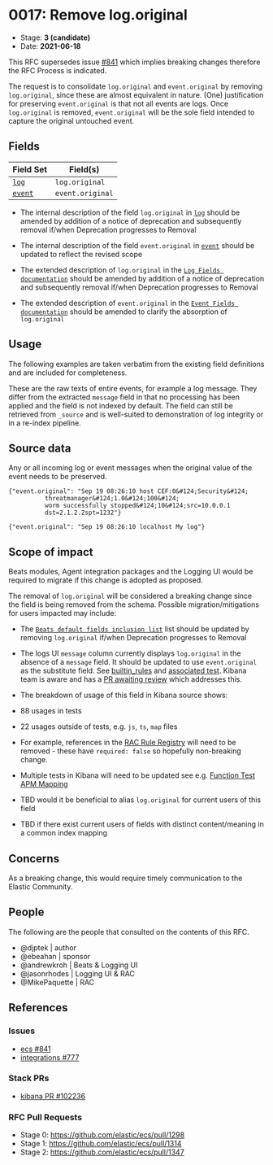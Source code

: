 # 0017: Remove log.original

- Stage: **3 (candidate)** <!-- Update to reflect target stage. See https://elastic.github.io/ecs/stages.html -->
- Date: **2021-06-18** <!-- The ECS team sets this date at merge time. This is the date of the latest stage advancement. -->

This RFC supersedes issue [#841](https://github.com/elastic/ecs/issues/841) which implies breaking changes therefore the RFC Process is indicated.

The request is to consolidate `log.original` and `event.original` by removing `log.original`, since these are almost equivalent in nature. (One) justification for preserving `event.original` is that not all events are logs. Once `log.original` is removed, `event.original` will be the sole field intended to capture the original untouched event.

## Fields

| Field Set | Field(s) |
| --------- | -------- |
| [`log`](0017/log.yml) | `log.original` |
| [`event`](0017/event.yml) | `event.original` |

- The internal description of the field `log.original` in [`log`](0017/log.yml) should be amended by addition of a notice of deprecation and subsequently removal if/when Deprecation progresses to Removal

- The internal description of the field `event.original` in [`event`](0017/event.yml) should be updated to reflect the revised scope 

- The extended description of `log.original` in the [`Log Fields documentation`](https://github.com/elastic/ecs/blob/master/docs/field-details.asciidoc#field-log-original) should be amended by addition of a notice of deprecation and subsequently removal if/when Deprecation progresses to Removal

- The extended description of `event.original` in the [`Event Fields documentation`](https://github.com/elastic/ecs/blob/master/docs/field-details.asciidoc#field-event-original) should be amended to clarify the absorption of `log.original`

 
## Usage

The following examples are taken verbatim from the existing field definitions 
and are included for completeness.

These are the raw texts of entire events, for example a log message. They 
differ from the extracted `message` field in that no processing has been 
applied and the field is not indexed by default. The field can still be 
retrieved from `_source` and is well-suited to demonstration of log integrity
or in a re-index pipeline. 

## Source data

Any or all incoming log or event messages when the original value of the event needs to be preserved.

```
{"event.original": "Sep 19 08:26:10 host CEF:0&#124;Security&#124;
          threatmanager&#124;1.0&#124;100&#124;
          worm successfully stopped&#124;10&#124;src=10.0.0.1
          dst=2.1.2.2spt=1232"}

{"event.original": "Sep 19 08:26:10 localhost My log"}
```
<!--
Stage 3: Add more real world example source documents so we have at least 2 total, but ideally 3. Format as described in stage 2.
-->

## Scope of impact

Beats modules, Agent integration packages and the Logging UI would be required to migrate if this change is adopted as proposed.

The removal of `log.original` will be considered a breaking change since the field is being removed from the schema. Possible migration/mitigations for users impacted may include:

- The [`Beats default fields inclusion list`](https://github.com/elastic/ecs/blob/master/scripts/generators/beats_default_fields_allowlist.yml) list should be updated by removing `log.original` if/when Deprecation progresses to Removal

- The logs UI `message` column currently displays `log.original` in the absence of a `message` field. It should be updated to use `event.original` as the substitute field. See [builtin_rules](https://github.com/elastic/kibana/blob/master/x-pack/plugins/infra/server/services/log_entries/message/builtin_rules/generic.ts) and [associated test](https://github.com/elastic/kibana/blob/master/x-pack/plugins/infra/server/services/log_entries/message/builtin_rules/generic.test.ts). Kibana team is aware and has a [PR awaiting review](https://github.com/elastic/kibana/pull/102236) which addresses this.

- The breakdown of usage of this field in Kibana source shows:
 - 88 usages in tests
 - 22 usages outside of tests, e.g. `js`, `ts`, `map` files

- For example, references in the [RAC Rule Registry](https://github.com/elastic/kibana/blob/master/x-pack/plugins/rule_registry/common/assets/field_maps/ecs_field_map.ts) will need to be removed - these have `required: false` so hopefully non-breaking change.

- Multiple tests in Kibana will need to be updated see e.g. [Function Test APM Mapping](https://github.com/elastic/kibana/blob/master/x-pack/test/functional/es_archives/monitoring/setup/collection/detect_apm/mappings.json)

- TBD would it be beneficial to alias `log.original` for current users of this field

- TBD if there exist current users of fields with distinct content/meaning in a common index mapping

## Concerns

As a breaking change, this would require timely communication to the Elastic Community.

## People

The following are the people that consulted on the contents of this RFC.

* @djptek | author
* @ebeahan | sponsor
* @andrewkroh | Beats & Logging UI
* @jasonrhodes | Logging UI & RAC
* @MikePaquette  | RAC


## References

### Issues
* [ecs #841](https://github.com/elastic/ecs/issues/841)
* [integrations #777](https://github.com/elastic/integrations/issues/777)

### Stack PRs
* [kibana PR #102236](https://github.com/elastic/kibana/pull/102236)

### RFC Pull Requests

<!-- An RFC should link to the PRs for each of it stage advancements. -->

* Stage 0: https://github.com/elastic/ecs/pull/1298
* Stage 1: https://github.com/elastic/ecs/pull/1314
* Stage 2: https://github.com/elastic/ecs/pull/1347
